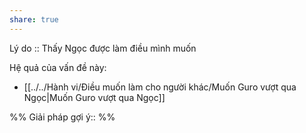 ```yaml
---
share: true
---
```

Lý do :: Thấy Ngọc được làm điều mình muốn

Hệ quả của vấn đề này:
- [[../../Hành vi/Điều muốn làm cho người khác/Muốn Guro vượt qua Ngọc|Muốn Guro vượt qua Ngọc]]


%%
Giải pháp gợi ý:: 
%%

